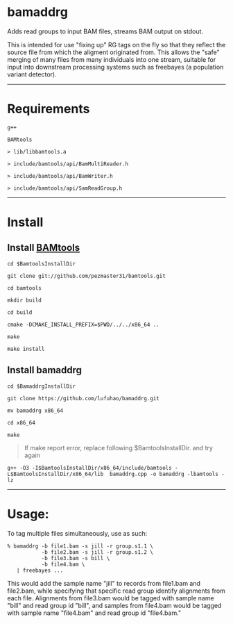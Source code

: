 # bamaddrg

Adds read groups to input BAM files, streams BAM output on stdout.

This is intended for use "fixing up" RG tags on the fly so that they reflect
the source file from which the aligment originated from.  This allows the
"safe" merging of many files from many individuals into one stream, suitable
for input into downstream processing systems such as freebayes (a population
variant detector).

---

# Requirements

    g++
    
    BAMtools
    
    > lib/libbamtools.a

    > include/bamtools/api/BamMultiReader.h

    > include/bamtools/api/BamWriter.h

    > include/bamtools/api/SamReadGroup.h

---

# Install

## Install [BAMtools](https://github.com/pezmaster31/bamtools)

    cd $BamtoolsInstallDir

    git clone git://github.com/pezmaster31/bamtools.git
    
    cd bamtools
    
    mkdir build
    
    cd build
    
    cmake -DCMAKE_INSTALL_PREFIX=$PWD/../../x86_64 ..
    
    make
    
    make install
    
## Install bamaddrg
    
    cd $BamaddrgInstallDir
    
    git clone https://github.com/lufuhao/bamaddrg.git
    
    mv bamaddrg x86_64

    cd x86_64
    
    make
    
> If make report error, replace following $BamtoolsInstallDir. and try again

    g++ -O3 -I$BamtoolsInstallDir/x86_64/include/bamtools -L$BamtoolsInstallDir/x86_64/lib  bamaddrg.cpp -o bamaddrg -lbamtools -lz

---

# Usage:

To tag multiple files simultaneously, use as such:

    % bamaddrg -b file1.bam -s jill -r group.s1.1 \
               -b file2.bam -s jill -r group.s1.2 \
               -b file3.bam -s bill \
               -b file4.bam \
       | freebayes ...

This would add the sample name "jill" to records from file1.bam and file2.bam,
while specifying that specific read group identify alignments from each file.
Alignments from file3.bam would be tagged with sample name "bill" and read
group id "bill", and samples from file4.bam would be tagged with sample name
"file4.bam" and read group id "file4.bam."
